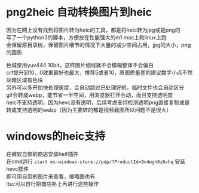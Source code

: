 # png2heic 自动转换图片到heic
因为在网上没有找到将图片转为heic的工具，都是将heic转为jpg或是png的  
写了一个python3的脚本，方便放在性能强大的m1 mac上和linux上跑  
会保留原目录树，保留图片细节的情况下大量的减少空间占用，jpg的大小，png的画质

色域使用yuv444 10bit，这样图片细线就不会模糊整体不会偏白  
crf提升到10，0效果最好也最大，推荐5或者10，原图质量差的建议数字小点不然灰暗区域有色块  
另外可以多开加快处理速度，会自动跳过已处理好的，临时文件也会自动区分  
gif会转成webp，能节省一半空间，用浏览器打开会动，而且支持透明度  
heic不支持透明，因为hevc没有透明，后续考虑支持检测透明png直接复制或是转成支持透明的webp（因为主要转的都是视频截图所以问题不是很大）

# windows的heic支持
在微软自带的商店安装heif插件  
在cmd运行 `start ms-windows-store://pdp/?ProductId=9n4wgh0z6vhq` 安装hevc插件  
即可用自带的图片来查看，缩略图也有  
ltsc可以自行把商店补上再进行这些操作
